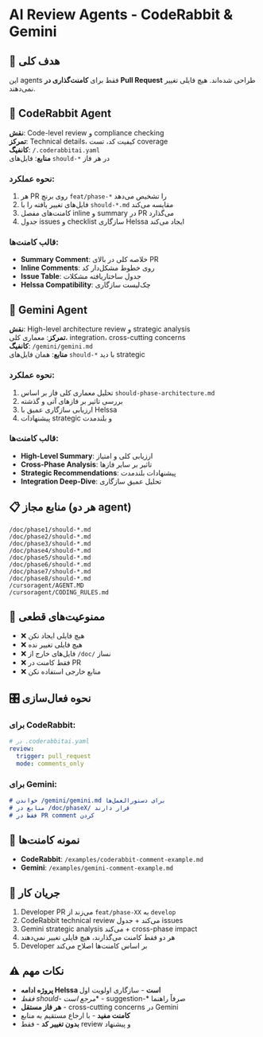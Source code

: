 # AI Review Agents - CodeRabbit & Gemini

## 🎯 هدف کلی
این agents فقط برای **کامنت‌گذاری در Pull Request** طراحی شده‌اند. هیچ فایلی تغییر نمی‌دهند.

## 🤖 CodeRabbit Agent
**نقش**: Code-level review و compliance checking  
**تمرکز**: Technical details، کیفیت کد، تست coverage  
**کانفیگ**: `/.coderabbitai.yaml`  
**منابع**: فایل‌های `should-*` در هر فاز  

### نحوه عملکرد:
1. هر PR روی برنچ `feat/phase-*` را تشخیص می‌دهد
2. فایل‌های تغییر یافته را با `should-*.md` مقایسه می‌کند  
3. کامنت‌های مفصل inline و summary در PR می‌گذارد
4. جدول issues و checklist سازگاری Helssa ایجاد می‌کند

### قالب کامنت‌ها:
- **Summary Comment**: خلاصه کلی در بالای PR
- **Inline Comments**: روی خطوط مشکل‌دار کد
- **Issue Table**: جدول ساختاریافته مشکلات  
- **Helssa Compatibility**: چک‌لیست سازگاری

## 🧠 Gemini Agent  
**نقش**: High-level architecture review و strategic analysis  
**تمرکز**: معماری کلی، integration، cross-cutting concerns  
**کانفیگ**: `/gemini/gemini.md`  
**منابع**: همان فایل‌های `should-*` با دید strategic  

### نحوه عملکرد:
1. تحلیل معماری کلی فاز بر اساس `should-phase-architecture.md`
2. بررسی تاثیر بر فازهای آتی و گذشته
3. ارزیابی سازگاری عمیق با Helssa  
4. پیشنهادات strategic و بلندمدت

### قالب کامنت‌ها:
- **High-Level Summary**: ارزیابی کلی و امتیاز
- **Cross-Phase Analysis**: تاثیر بر سایر فازها
- **Strategic Recommendations**: پیشنهادات بلندمدت
- **Integration Deep-Dive**: تحلیل عمیق سازگاری

## 📋 منابع مجاز (هر دو agent)
```
/doc/phase1/should-*.md
/doc/phase2/should-*.md  
/doc/phase3/should-*.md
/doc/phase4/should-*.md
/doc/phase5/should-*.md
/doc/phase6/should-*.md
/doc/phase7/should-*.md
/doc/phase8/should-*.md
/cursoragent/AGENT.MD
/cursoragent/CODING_RULES.md
```

## 🚫 ممنوعیت‌های قطعی
- ❌ هیچ فایلی ایجاد نکن
- ❌ هیچ فایلی تغییر نده  
- ❌ فایل‌های خارج از `/doc/` نساز
- ❌ فقط کامنت در PR
- ❌ منابع خارجی استفاده نکن

## 🎛️ نحوه فعال‌سازی

### برای CodeRabbit:
```yaml
# در .coderabbitai.yaml
review:
  trigger: pull_request
  mode: comments_only
```

### برای Gemini:  
```markdown
# خواندن /gemini/gemini.md برای دستورالعمل‌ها
# منابع در /doc/phaseX/ قرار دارند
# فقط در PR comment کردن
```

## 📝 نمونه کامنت‌ها
- **CodeRabbit**: `/examples/coderabbit-comment-example.md`
- **Gemini**: `/examples/gemini-comment-example.md`

## 🔄 جریان کار
1. Developer PR می‌زند از `feat/phase-XX` به `develop`
2. CodeRabbit technical review می‌کند + جدول issues  
3. Gemini strategic analysis می‌کند + cross-phase impact
4. هر دو فقط کامنت می‌گذارند، هیچ فایلی تغییر نمی‌دهند
5. Developer بر اساس کامنت‌ها اصلاح می‌کند

## ⚠️ نکات مهم
- **پروژه ادامه Helssa است** - سازگاری اولویت اول
- **فقط should-* مرجع است** - suggestion-* صرفاً راهنما  
- **هر فاز مستقل** - cross-cutting concerns در Gemini
- **کامنت مفید** - با ارجاع مستقیم به منابع
- **بدون تغییر کد** - فقط review و پیشنهاد